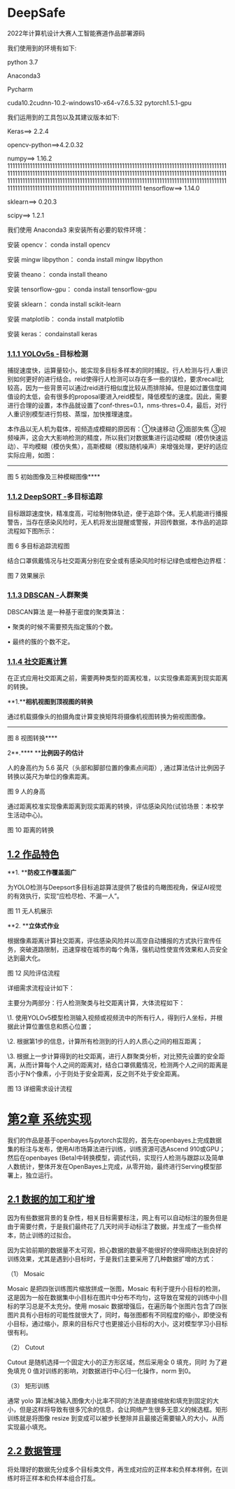 # DeepSafe
2022年计算机设计大赛人工智能赛道作品部署源码

我们使用到的环境有如下: 

python 3.7 

Anaconda3 

Pycharm 

cuda10.2cudnn-10.2-windows10-x64-v7.6.5.32 pytorch1.5.1-gpu

我们运用到的工具包以及其建议版本如下:

Keras==> 2.2.4 

opencv-python==>4.2.0.32 

numpy==> 1.16.2
111111111111111111111111111111111111111111111111111111111111111111111111111111111111111111111111111111111111111111111111111111111111111111111111111111111111111111111111111111111111111111111111111111111111111111111111111111111111111111111111111111111111111111111111111111111111111111111111111111111111111111111111111111
tensorflow==> 1.14.0 

sklearn==> 0.20.3 

scipy==> 1.2.1 

我们使用 Anaconda3 来安装所有必要的软件环境：

安装 opencv： conda install opencv 

安装 mingw libpython： conda install mingw libpython 

安装 theano： conda install theano 

安装 tensorflow-gpu： conda install tensorflow-gpu 

安装 sklearn： conda install scikit-learn 

安装 matplotlib： conda install matplotlib 

安装 keras： condainstall keras 

### [1.1.1 YOLOv5s -]()目标检测

捕捉速度快，运算量较小，能实现多目标多样本的同时捕捉。行人检测与行人重识别如何更好的进行结合。reid使得行人检测可以存在多一些的误检，要求recall比较高，因为一些背景可以通过reid进行相似度比较从而排除掉。但是如过置信度阈值设的太低，会有很多的proposal要进入reid模型，降低模型的速度。因此，需要进行合理的设置，本作品就设置了conf-thres=0.1，nms-thres=0.4，最后，对行人重识别模型进行剪枝、蒸馏，加快推理速度。

本作品以无人机为载体，视频造成模糊的原因有：①快速移动 ②面部失焦 ③视频噪声，这会大大影响检测的精度，所以我们对数据集进行运动模糊（模仿快速运动）、平均模糊（模仿失焦），高斯模糊（模拟随机噪声）来增强处理，更好的适应实际应用，如图：

**                              **

图 5 初始图像及三种模糊图像****

### [1.1.2 DeepSORT -]()多目标追踪

目标跟踪速度快，精准度高，可绘制物体轨迹，便于追踪个体。无人机能进行播报警告，当存在感染风险时，无人机将发出提醒或警报，并回传数据，本作品的追踪流程如下图所示：

 

图 6 多目标追踪流程图

结合口罩佩戴情况与社交距离分别在安全或有感染风险时标记绿色或橙色边界框：

 

图 7 效果展示

### [1.1.3 DBSCAN -]()人群聚类

DBSCAN算法 是一种基于密度的聚类算法：

• 聚类的时候不需要预先指定簇的个数。

• 最终的簇的个数不定。

 

 

### [1.1.4 社交距离计算]()

在正式应用社交距离之前，需要两种类型的距离校准，以实现像素距离到现实距离的转换。

**1.****相机视图到顶视图的转换**

通过机载摄像头的拍摄角度计算变换矩阵将摄像机视图转换为俯视图图像。

** **

图 8 视图转换****

2**.**** ****比例因子的估计**

人的身高约为 5.6 英尺（头部和脚部位置的像素点间距）, 通过算法估计比例因子转换以英尺为单位的像素距离。

 

图 9 人的身高

通过距离校准实现像素距离到现实距离的转换，评估感染风险(试验场景：本校学生活动中心)。

  

图 10 距离的转换

## [1.2 作品特色]()

**1. ****防疫工作覆盖面广**

为YOLO检测与Deepsort多目标追踪算法提供了极佳的鸟瞰图视角，保证AI视觉的有效执行，实现“应检尽检、不漏一人”。

 

图 11 无人机展示

**2. ****立体式作业**

根据像素距离计算社交距离，评估感染风险并以高空自动播报的方式执行宣传任务，突破道路限制，迅速穿梭在城市的每个角落，强机动性使宣传效果和人员安全达到最大化。

 

图 12 风险评估流程

详细需求流程设计如下：

主要分为两部分：行人检测聚类与社交距离计算，大体流程如下：

\1. 使用YOLOv5模型检测输入视频或视频流中的所有行人，得到行人坐标，并根据此计算位置信息和质心位置；

\2. 根据第1步的信息，计算所有检测到的行人的人质心之间的相互距离；

\3. 根据上一步计算得到的社交距离，进行人群聚类分析，对比预先设置的安全距离，从而计算每个人之间的距离对，结合口罩佩戴情况，检测两个人之间的距离是否小于N个像素，小于则处于安全距离，反之则不处于安全距离。

 

图 13 详细需求设计流程

# [第2章 系统实现]()

我们的作品是基于openbayes与pytorch实现的，首先在openbayes上完成数据集的标注与发布，使用AI市场算法进行训练，训练资源可选Ascend 910或GPU；然后在openbayes (Beta)中转换模型，调试代码，实现行人检测与跟踪以及简单人数统计，整体开发在OpenBayes上完成，从零开始，最终进行Serving模型部署上，独立运行。

## [2.1 数据的加工和扩增]()

因为有些数据背景的复杂性，相关目标需要标注，网上有可以自动标注的服务但是由于需要付费，于是我们最终花了几天时间手动标注了数据，并生成了一些负样本，防止训练的过拟合。 

因为实验前期的数据量不太可观，担心数据的数量不能很好的使得网络达到良好的训练效果，尤其是遇到小目标时，于是我们主要采用了几种数据扩增的方式： 

（1） Mosaic 

Mosaic 是把四张训练图片缩放拼成一张图，Mosaic 有利于提升小目标的检测，这是因为一般在数据集中小目标在图片中分布不均匀，这导致在常规的训练中小目标的学习总是不太充分。使用 mosaic 数据增强后，在遍历每个张图片包含了四张图片具有小目标的可能性就很大了，同时，每张图都有不同程度的缩小，即使没有小目标，通过缩小，原来的目标尺寸也更接近小目标的大小，这对模型学习小目标很有利。 

（2） Cutout 

Cutout 是随机选择一个固定大小的正方形区域，然后采用全 0 填充，同时 为了避免填充 0 值对训练的影响，对数据进行中心归一化操作，norm 到0。 

（3） 矩形训练 

通常 yolo 算法解决输入图像大小比率不同的方法是直接缩放和填充到固定的大小，但是这样将导致有很多冗余的信息，会让网络产生很多无意义的候选框。矩形训练就是将图像 resize 到变成可以被步长整除并且最接近需要输入的大小，从而实现最小填充。 

## [2.2 数据管理]() 

将处理好的数据先分成多个目标类文件，再生成对应的正样本和负样本样例，在训练时将正样本和负样本组合打乱。
